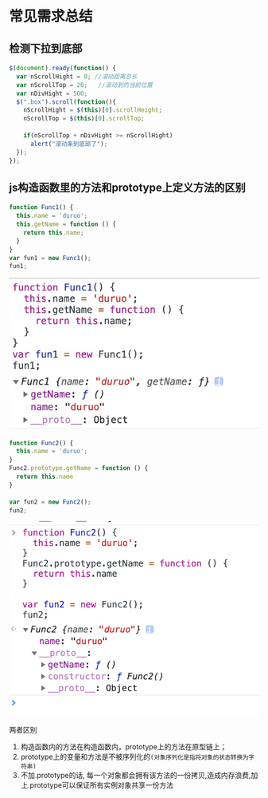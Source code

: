 # 常见需求总结
## 检测下拉到底部
```js
$(document).ready(function() {
  var nScrollHight = 0; //滚动距离总长
  var nScrollTop = 20;   //滚动到的当前位置
  var nDivHight = 500;
  $(".box").scroll(function(){
    nScrollHight = $(this)[0].scrollHeight;
    nScrollTop = $(this)[0].scrollTop;

    if(nScrollTop + nDivHight >= nScrollHight)
      alert("滚动条到底部了");
  });
});
```

## js构造函数里的方法和prototype上定义方法的区别

```js
function Func1() {
  this.name = 'duruo';
  this.getName = function () {
    return this.name;
  }
}
var fun1 = new Func1();
fun1;

```

![func1](./images/func1.png)
```js
function Func2() {
  this.name = 'duruo';
}
Func2.prototype.getName = function () {
  return this.name
}

var fun2 = new Func2();
fun2;
```

![func2](./images/func2.png)

两者区别
1. 构造函数内的方法在构造函数内，prototype上的方法在原型链上；
2. prototype上的变量和方法是不被序列化的`(对象序列化是指将对象的状态转换为字符串)`
3. 不加.prototype的话, 每一个对象都会拥有该方法的一份拷贝,造成内存浪费,加上.prototype可以保证所有实例对象共享一份方法



